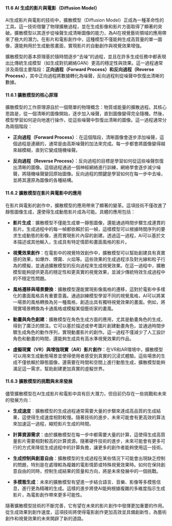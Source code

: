 #### **11.6 AI 生成的影片與電影（Diffusion Model）**

AI生成影片與電影的技術中，擴散模型（Diffusion Model）正成為一種革命性的工具。這一技術借鑒了物理擴散過程，並在生成影像和影片方面取得了顯著的突破。擴散模型以其逐步從噪聲生成清晰圖像的能力，為AI在視覺藝術領域的應用帶來了極大的潛力。在影片和電影創作中，這種模型不僅能夠生成高質量的單一圖像，還能夠用於生成動態畫面，實現影片的自動創作與視覺效果增強。

擴散模型的基本原理基於隨時間逐步“去噪”的過程，並且在許多生成任務中都表現出比傳統生成模型（如生成對抗網絡GAN）更高的穩定性與效果。這一過程通常涉及兩個主要階段：**正向過程（Forward Process）**和**反向過程（Reverse Process）**，其中正向過程將數據轉化為噪聲，反向過程則從噪聲中恢復出清晰的數據。

#### **11.6.1 擴散模型的核心原理**

擴散模型的工作原理源自於一個簡單的物理概念：物質或能量的擴散過程。其核心思路是，從一個清晰的圖像開始，逐步加入噪聲，直到圖像變得完全隨機。然後，模型學習如何逆向地進行操作，從這些噪聲中恢復出清晰的圖像。這一過程通常分為兩個階段：

- **正向過程（Forward Process）**：在這個階段，清晰圖像會逐步添加噪聲，這個過程是連續的，通常是由高斯噪聲的加法來完成。每一步都會將圖像變得越來越模糊，直到它變成隨機噪聲。

- **反向過程（Reverse Process）**：反向過程的目標是學習如何從這些噪聲恢復出清晰的圖像。這個過程通過一個神經網絡進行訓練，網絡學會逐步減少噪聲，將隨機噪聲變回原始圖像。反向過程的關鍵是學習如何在每一步中去噪，並將其還原為圖像的各種結構。

#### **11.6.2 擴散模型在影片與電影中的應用**

在影片與電影的創作中，擴散模型的應用帶來了顯著的變革。這項技術不僅改進了靜態圖像生成，還使得生成動態影片成為可能。具體的應用包括：

- **影片生成**：擴散模型不僅能生成單一靜態圖像，還能通過時間步驟生成連貫的影片。生成過程中的每一幀都依賴於前一幀，這樣模型可以根據時間序列的要求生成動態的影像，進而實現影片內容的創建。透過這一過程，AI可以基於文本描述或其他輸入，生成具有特定情節和畫面風格的影片。

- **視覺效果創作**：在電影中的視覺特效創作中，擴散模型可以幫助創建具有真實感的效果，如爆炸、煙霧、火焰等。這些效果的生成過程涉及對光線和粒子行為的模擬，並通過擴散模型的反向過程來生成視覺效果。在這一過程中，擴散模型能夠提供更高的穩定性和更真實的視覺效果，並減少傳統特效生成過程中的不穩定性問題。

- **風格遷移與場景變換**：擴散模型還能實現影像風格的遷移，這對於電影中多樣化的畫面風格具有重要意義。通過訓練模型學習不同的視覺風格，AI可以將某一場景的風格轉換為另一種風格，創造出具有獨特視覺效果的畫面。例如，將現實場景轉換為卡通風格或模擬某個藝術家的畫風。

- **動畫與角色創建**：擴散模型在角色生成方面的應用，尤其是動畫角色的生成，得到了廣泛的關注。它可以基於描述或參考圖片創建動畫角色，並通過時間步驟生成角色的動作序列，實現動畫影片的創作。這一過程不僅減少了人工設計角色和動畫的時間，還能夠生成具有高水準視覺效果的作品。

- **虛擬現實（VR）與增強現實（AR）影片創作**：在VR和AR環境中，擴散模型可以用來生成動態場景並使得使用者感受到真實的沉浸式體驗。這些場景的生成不僅依賴於靜態圖像，還需要在時間和空間上進行動態生成，擴散模型能夠滿足這一需求，幫助創建更加真實的虛擬世界。

#### **11.6.3 擴散模型的挑戰與未來發展**

儘管擴散模型在AI生成影片和電影中具有巨大潛力，但目前仍存在一些挑戰和未來的發展方向：

- **生成速度**：擴散模型的生成過程通常需要大量的步驟來達成高品質的生成結果，這使得生成速度相對較慢。隨著技術的進步，未來可能會有更高效的算法來加速這一過程，縮短影片生成的時間。

- **計算資源需求**：由於擴散模型在每一步中都需要大量的計算，這使得生成高質量影片需要相對較高的計算資源。隨著硬件技術的進步，未來可能會有更多可行的方式來降低生成過程中的計算負擔，讓更多的創作者能夠使用這一技術。

- **生成控制與創意自由**：擴散模型的生成過程在某些情況下可能會出現缺乏控制的問題，特別是在處理較為複雜的電影情節或特殊視覺效果時。如何在保持創意自由的同時，控制生成結果的質量和方向，將是未來發展中的一個挑戰。

- **多模態生成**：未來的擴散模型有望進一步結合語言、音樂、影像等多模態信息，進行更為精確的生成。這樣的進步將使AI能夠根據複雜的多維度指示生成影片，為電影創作帶來更多可能性。

隨著擴散模型技術的不斷完善，它有望在未來的影片創作中發揮更加重要的作用。從生成效果到創作速度，這項技術將使得電影創作更加高效並具備創新性，為藝術創作和視覺效果的未來開辟了新的道路。